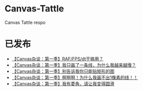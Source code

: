 Canvas-Tattle
=============

Canvas Tattle respo

已发布
====
- [【Canvas杂谈：第一季】RAF/FPS/dt干嘛用？](https://github.com/hongru/Canvas-Tattle/issues/1)
- [【Canvas杂谈：第一季】我只画了一条线，为什么我越来越慢？](https://github.com/hongru/Canvas-Tattle/issues/2)
- [【Canvas杂谈：第一季】别告诉我你只能贴矩形的图](https://github.com/hongru/Canvas-Tattle/issues/3)
- [【Canvas杂谈：第一季】啊啊啊！为什么我画不出1像素的线！！](https://github.com/hongru/Canvas-Tattle/issues/13)
- [【Canvas杂谈：第一季】我有菱角，请让我变得圆滑](https://github.com/hongru/Canvas-Tattle/issues/19)
